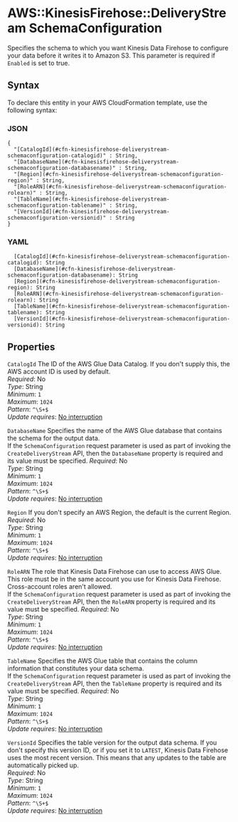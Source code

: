 # AWS::KinesisFirehose::DeliveryStream SchemaConfiguration<a name="aws-properties-kinesisfirehose-deliverystream-schemaconfiguration"></a>

Specifies the schema to which you want Kinesis Data Firehose to configure your data before it writes it to Amazon S3\. This parameter is required if `Enabled` is set to true\.

## Syntax<a name="aws-properties-kinesisfirehose-deliverystream-schemaconfiguration-syntax"></a>

To declare this entity in your AWS CloudFormation template, use the following syntax:

### JSON<a name="aws-properties-kinesisfirehose-deliverystream-schemaconfiguration-syntax.json"></a>

```
{
  "[CatalogId](#cfn-kinesisfirehose-deliverystream-schemaconfiguration-catalogid)" : String,
  "[DatabaseName](#cfn-kinesisfirehose-deliverystream-schemaconfiguration-databasename)" : String,
  "[Region](#cfn-kinesisfirehose-deliverystream-schemaconfiguration-region)" : String,
  "[RoleARN](#cfn-kinesisfirehose-deliverystream-schemaconfiguration-rolearn)" : String,
  "[TableName](#cfn-kinesisfirehose-deliverystream-schemaconfiguration-tablename)" : String,
  "[VersionId](#cfn-kinesisfirehose-deliverystream-schemaconfiguration-versionid)" : String
}
```

### YAML<a name="aws-properties-kinesisfirehose-deliverystream-schemaconfiguration-syntax.yaml"></a>

```
  [CatalogId](#cfn-kinesisfirehose-deliverystream-schemaconfiguration-catalogid): String
  [DatabaseName](#cfn-kinesisfirehose-deliverystream-schemaconfiguration-databasename): String
  [Region](#cfn-kinesisfirehose-deliverystream-schemaconfiguration-region): String
  [RoleARN](#cfn-kinesisfirehose-deliverystream-schemaconfiguration-rolearn): String
  [TableName](#cfn-kinesisfirehose-deliverystream-schemaconfiguration-tablename): String
  [VersionId](#cfn-kinesisfirehose-deliverystream-schemaconfiguration-versionid): String
```

## Properties<a name="aws-properties-kinesisfirehose-deliverystream-schemaconfiguration-properties"></a>

`CatalogId`  <a name="cfn-kinesisfirehose-deliverystream-schemaconfiguration-catalogid"></a>
The ID of the AWS Glue Data Catalog\. If you don't supply this, the AWS account ID is used by default\.  
*Required*: No  
*Type*: String  
*Minimum*: `1`  
*Maximum*: `1024`  
*Pattern*: `^\S+$`  
*Update requires*: [No interruption](https://docs.aws.amazon.com/AWSCloudFormation/latest/UserGuide/using-cfn-updating-stacks-update-behaviors.html#update-no-interrupt)

`DatabaseName`  <a name="cfn-kinesisfirehose-deliverystream-schemaconfiguration-databasename"></a>
Specifies the name of the AWS Glue database that contains the schema for the output data\.  
If the `SchemaConfiguration` request parameter is used as part of invoking the `CreateDeliveryStream` API, then the `DatabaseName` property is required and its value must be specified\.
*Required*: No  
*Type*: String  
*Minimum*: `1`  
*Maximum*: `1024`  
*Pattern*: `^\S+$`  
*Update requires*: [No interruption](https://docs.aws.amazon.com/AWSCloudFormation/latest/UserGuide/using-cfn-updating-stacks-update-behaviors.html#update-no-interrupt)

`Region`  <a name="cfn-kinesisfirehose-deliverystream-schemaconfiguration-region"></a>
If you don't specify an AWS Region, the default is the current Region\.  
*Required*: No  
*Type*: String  
*Minimum*: `1`  
*Maximum*: `1024`  
*Pattern*: `^\S+$`  
*Update requires*: [No interruption](https://docs.aws.amazon.com/AWSCloudFormation/latest/UserGuide/using-cfn-updating-stacks-update-behaviors.html#update-no-interrupt)

`RoleARN`  <a name="cfn-kinesisfirehose-deliverystream-schemaconfiguration-rolearn"></a>
The role that Kinesis Data Firehose can use to access AWS Glue\. This role must be in the same account you use for Kinesis Data Firehose\. Cross\-account roles aren't allowed\.  
If the `SchemaConfiguration` request parameter is used as part of invoking the `CreateDeliveryStream` API, then the `RoleARN` property is required and its value must be specified\.
*Required*: No  
*Type*: String  
*Minimum*: `1`  
*Maximum*: `1024`  
*Pattern*: `^\S+$`  
*Update requires*: [No interruption](https://docs.aws.amazon.com/AWSCloudFormation/latest/UserGuide/using-cfn-updating-stacks-update-behaviors.html#update-no-interrupt)

`TableName`  <a name="cfn-kinesisfirehose-deliverystream-schemaconfiguration-tablename"></a>
Specifies the AWS Glue table that contains the column information that constitutes your data schema\.  
If the `SchemaConfiguration` request parameter is used as part of invoking the `CreateDeliveryStream` API, then the `TableName` property is required and its value must be specified\.
*Required*: No  
*Type*: String  
*Minimum*: `1`  
*Maximum*: `1024`  
*Pattern*: `^\S+$`  
*Update requires*: [No interruption](https://docs.aws.amazon.com/AWSCloudFormation/latest/UserGuide/using-cfn-updating-stacks-update-behaviors.html#update-no-interrupt)

`VersionId`  <a name="cfn-kinesisfirehose-deliverystream-schemaconfiguration-versionid"></a>
Specifies the table version for the output data schema\. If you don't specify this version ID, or if you set it to `LATEST`, Kinesis Data Firehose uses the most recent version\. This means that any updates to the table are automatically picked up\.  
*Required*: No  
*Type*: String  
*Minimum*: `1`  
*Maximum*: `1024`  
*Pattern*: `^\S+$`  
*Update requires*: [No interruption](https://docs.aws.amazon.com/AWSCloudFormation/latest/UserGuide/using-cfn-updating-stacks-update-behaviors.html#update-no-interrupt)
